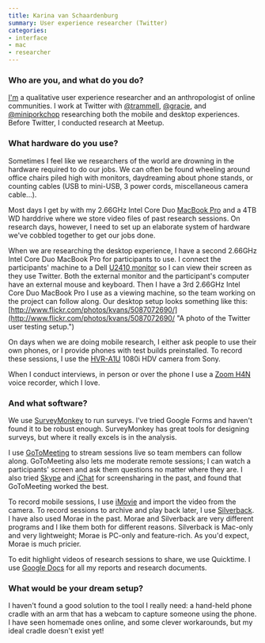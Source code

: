 ```yaml
---
title: Karina van Schaardenburg
summary: User experience researcher (Twitter)
categories:
- interface
- mac
- researcher
---
```


### Who are you, and what do you do?

[I'm](https://twitter.com/#!/kvanscha "Karina's Twitter account.") a qualitative user experience researcher and an anthropologist of online communities. I work at Twitter with [@trammell](https://twitter.com/#!/trammell "Trammell's Twitter account."), [@gracie](https://twitter.com/#!/gracie "Gracie's Twitter account."), and [@miniporkchop](https://twitter.com/#!/miniporkchop "Wilson's Twitter account.") researching both the mobile and desktop experiences. Before Twitter, I conducted research at Meetup.

### What hardware do you use?

Sometimes I feel like we researchers of the world are drowning in the hardware required to do our jobs. We can often be found wheeling around office chairs piled high with monitors, daydreaming about phone stands, or counting cables (USB to mini-USB, 3 power cords, miscellaneous camera cable...). 

Most days I get by with my 2.66GHz Intel Core Duo [MacBook Pro][macbook-pro] and a 4TB WD harddrive where we store video files of past research sessions. On research days, however, I need to set up an elaborate system of hardware we've cobbled together to get our jobs done. 

When we are researching the desktop experience, I have a second 2.66GHz Intel Core Duo MacBook Pro for participants to use. I connect the participants' machine to a Dell [U2410 monitor][ultrasharp-2410] so I can view their screen as they use Twitter. Both the external monitor and the participant's computer have an external mouse and keyboard. Then I have a 3rd 2.66GHz Intel Core Duo MacBook Pro I use as a viewing machine, so the team working on the project can follow along. Our desktop setup looks something like this: [http://www.flickr.com/photos/kvans/5087072690/](http://www.flickr.com/photos/kvans/5087072690/ "A photo of the Twitter user testing setup.")

On days when we are doing mobile research, I either ask people to use their own phones, or I provide phones with test builds preinstalled. To record these sessions, I use the [HVR-A1U][] 1080i HDV camera from Sony. 

When I conduct interviews, in person or over the phone I use a [Zoom H4N][h4n] voice recorder, which I love.

### And what software?

We use [SurveyMonkey][] to run surveys. I've tried Google Forms and haven't found it to be robust enough. SurveyMonkey has great tools for designing surveys, but where it really excels is in the analysis.

I use [GoToMeeting][] to stream sessions live so team members can follow along. GoToMeeting also lets me moderate remote sessions; I can watch a participants' screen and ask them questions no matter where they are. I also tried [Skype][] and [iChat][] for screensharing in the past, and found that GoToMeeting worked the best. 

To record mobile sessions, I use [iMovie][] and import the video from the camera. To record sessions to archive and play back later, I use [Silverback][]. I have also used Morae in the past. Morae and Silverback are very different programs and I like them both for different reasons. Silverback is Mac-only and very lightweight; Morae is PC-only and feature-rich. As you'd expect, Morae is much pricier. 

To edit highlight videos of research sessions to share, we use Quicktime. I use [Google Docs][google-docs] for all my reports and research documents.

### What would be your dream setup?

I haven't found a good solution to the tool I really need: a hand-held phone cradle with an arm that has a webcam to capture someone using the phone. I have seen homemade ones online, and some clever workarounds, but my ideal cradle doesn't exist yet!

[google-docs]: https://en.wikipedia.org/wiki/Google_Docs "A web-based office suite."
[gotomeeting]: https://www.gotomeeting.com/ "Online meeting software."
[h4n]: https://www.zoom.co.jp/english/products/h4n/ "A digital audio recorder."
[hvr-a1u]: https://pro.sony.com/bbsc/ssr/cat-recmedia/cat-recmediahdv/product-HVRA1U/ "An HD video recorder."
[ichat]: https://en.wikipedia.org/wiki/IChat "An AIM/Jabber client included with Mac OS X."
[imovie]: https://www.apple.com/imovie/ "A Mac OS X video editor, included in iLife."
[macbook-pro]: https://www.apple.com/macbook-pro/ "A laptop."
[silverback]: https://silverbackapp.com/ "Usability testing software for the Mac."
[skype]: https://www.skype.com/en/ "Voice and video chat software."
[surveymonkey]: https://www.surveymonkey.com/ "An online survey service."
[ultrasharp-2410]: https://www.amazon.com/Dell-UltraSharp-Widescreen-Performance-DisplayPort/dp/B00302DNZ4 "A 24 inch LCD monitor."
